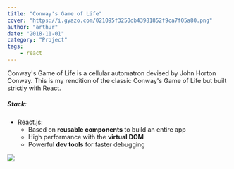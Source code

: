 ```yaml
---
title: "Conway's Game of Life"
cover: "https://i.gyazo.com/021095f3250db43981852f9ca7f05a80.png"
author: "arthur"
date: "2018-11-01"
category: "Project"
tags:
    - react
---
```


Conway's Game of Life is a cellular automatron devised by John Horton Conway. This is my rendition of the classic Conway's Game of Life but built strictly with React. 

##### Stack:
- React.js:
    - Based on **reusable components** to build an entire app
    - High performance with the **virtual DOM**
    - Powerful **dev tools** for faster debugging

<img src="https://media.giphy.com/media/1dLOO8lNO8pmNSlJRE/giphy.gif"/>
